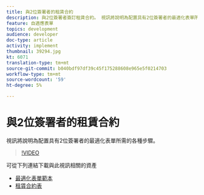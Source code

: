 ```yaml
---
title: 與2位簽署者的租賃合約
description: 與2位簽署者簽訂租賃合約。 視訊將說明為配置具有2位簽署者的最適化表單所需的各種步驟。
feature: 自適應表單
topics: development
audience: developer
doc-type: article
activity: implement
thumbnail: 39294.jpg
kt: 6071
translation-type: tm+mt
source-git-commit: b040bdf97df39c45f175288608e965e5f0214703
workflow-type: tm+mt
source-wordcount: '59'
ht-degree: 5%

---
```


# 與2位簽署者的租賃合約

視訊將說明為配置具有2位簽署者的最適化表單所需的各種步驟。

>[!VIDEO](https://video.tv.adobe.com/v/39294/?quality=9&learn=on)

可從下列連結下載與此視訊相關的資產

* [最適化表單範本](assets/tenancy-agreement-template.zip)
* [租賃合約表](assets/rental-agreement-form.zip)